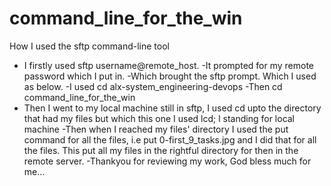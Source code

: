# command_line_for_the_win

How I used the sftp command-line tool
- I firstly used sftp username@remote_host.
-It prompted for my remote password which I put in.
-Which brought the sftp prompt. Which I used as below.
-I used cd alx-system_engineering-devops
-Then cd command_line_for_the_win
- Then I went to my local machine still in sftp, I used cd upto the directory that had my files but which this one I used lcd; l standing for local machine
-Then when I reached my files' directory I used the put command for all the files, i.e put 0-first_9_tasks.jpg and I did that for all the files.
This put all my files in the rightful directory for then in the remote server.
-Thankyou for reviewing my work, God bless much for me...
